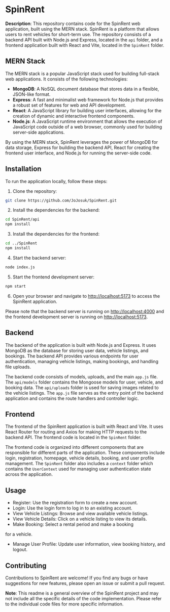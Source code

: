 # SpinRent

**Description**: This repository contains code for the SpinRent web application, built using the MERN stack. SpinRent is a platform that allows users to rent vehicles for short-term use. The repository consists of a backend API built with Node.js and Express, located in the `api` folder, and a frontend application built with React and Vite, located in the `SpinRent` folder.

## MERN Stack

The MERN stack is a popular JavaScript stack used for building full-stack web applications. It consists of the following technologies:

- **MongoDB**: A NoSQL document database that stores data in a flexible, JSON-like format.
- **Express**: A fast and minimalist web framework for Node.js that provides a robust set of features for web and API development.
- **React**: A JavaScript library for building user interfaces, allowing for the creation of dynamic and interactive frontend components.
- **Node.js**: A JavaScript runtime environment that allows the execution of JavaScript code outside of a web browser, commonly used for building server-side applications.

By using the MERN stack, SpinRent leverages the power of MongoDB for data storage, Express for building the backend API, React for creating the frontend user interface, and Node.js for running the server-side code.

## Installation

To run the application locally, follow these steps:

1. Clone the repository:

```bash
git clone https://github.com/JoJosuk/SpinRent.git
```

2. Install the dependencies for the backend:

```bash
cd SpinRent/api
npm install
```

3. Install the dependencies for the frontend:

```bash
cd ../SpinRent
npm install
```

4. Start the backend server:

```bash
node index.js
```

5. Start the frontend development server:

```bash
npm start
```

6. Open your browser and navigate to [http://localhost:5173](http://localhost:5173) to access the SpinRent application.

Please note that the backend server is running on [http://localhost:4000](http://localhost:4000) and the frontend development server is running on [http://localhost:5173](http://localhost:5173).

## Backend

The backend of the application is built with Node.js and Express. It uses MongoDB as the database for storing user data, vehicle listings, and bookings. The backend API provides various endpoints for user authentication, managing vehicle listings, making bookings, and handling file uploads.

The backend code consists of models, uploads, and the main `app.js` file. The `api/models` folder contains the Mongoose models for user, vehicle, and booking data. The `api/uploads` folder is used for saving images related to the vehicle listings. The `app.js` file serves as the entry point of the backend application and contains the route handlers and controller logic.

## Frontend

The frontend of the SpinRent application is built with React and Vite. It uses React Router for routing and Axios for making HTTP requests to the backend API. The frontend code is located in the `SpinRent` folder.

The frontend code is organized into different components that are responsible for different parts of the application. These components include login, registration, homepage, vehicle details, booking, and user profile management. The `SpinRent` folder also includes a `context` folder which contains the `UserContext` used for managing user authentication state across the application.

## Usage

- Register: Use the registration form to create a new account.
- Login: Use the login form to log in to an existing account.
- View Vehicle Listings: Browse and view available vehicle listings.
- View Vehicle Details: Click on a vehicle listing to view its details.
- Make Booking: Select a rental period and make a booking

 for a vehicle.
- Manage User Profile: Update user information, view booking history, and logout.

## Contributing

Contributions to SpinRent are welcome! If you find any bugs or have suggestions for new features, please open an issue or submit a pull request.


**Note**: This readme is a general overview of the SpinRent project and may not include all the specific details of the code implementation. Please refer to the individual code files for more specific information.

